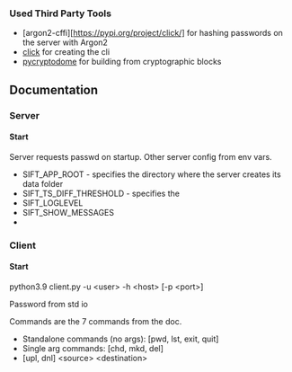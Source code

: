 ### Used Third Party Tools
- [argon2-cffi][https://pypi.org/project/click/] for hashing passwords on the server with Argon2
- [click](https://click.palletsprojects.com/en/8.1.x/) for creating the cli
- [pycryptodome](https://pypi.org/project/pycryptodome/) for building from cryptographic blocks

## Documentation

### Server

#### Start

Server requests passwd on startup. Other server config from env vars.

- SIFT_APP_ROOT - specifies the directory where the server creates its data folder
- SIFT_TS_DIFF_THRESHOLD - specifies the 
- SIFT_LOGLEVEL
- SIFT_SHOW_MESSAGES
- 
### Client

#### Start

python3.9 client.py -u \<user> -h \<host> [-p \<port>]

Password from std io

Commands are the 7 commands from the doc.

- Standalone commands (no args): [pwd, lst, exit, quit]
- Single arg commands: [chd, mkd, del]
- [upl, dnl] \<source> \<destination>
